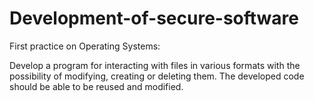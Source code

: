 # Development-of-secure-software
First practice on Operating Systems: 

Develop a program for interacting with files in various formats with the possibility of
modifying, creating or deleting them. The developed code should be able to be
reused and modified.
